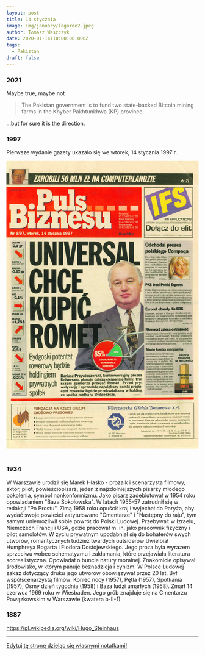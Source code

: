 ```yaml
---
layout: post
title: 14 stycznia
image: img/january/lagarde2.jpeg
author: Tomasz Waszczyk
date: 2020-01-14T10:00:00.000Z
tags:
  - Pakistan
draft: false  
---
```


### 2021

Maybe true, maybe not

> The Pakistan government is to fund two state-backed Bitcoin mining farms in the Khyber Pakhtunkhwa (KP) province.

...but for sure it is the direction.

### 1997

Pierwsze wydanie gazety ukazało się we wtorek, 14 stycznia 1997 r.

<img src="./img/january/pulsbiznesu.jpeg"><br><br>

### 1934

W Warszawie urodził się Marek Hłasko - prozaik i scenarzysta filmowy, aktor, pilot, powieściopisarz, jeden z najzdolniejszych pisarzy młodego pokolenia, symbol nonkonformizmu.
Jako pisarz zadebiutował w 1954 roku opowiadaniem "Baza Sokołowska". W latach 1955-57 zatrudnił się w redakcji "Po Prostu". Zimą 1958 roku opuścił kraj i wyjechał do Paryża, aby wydać swoje powieści zatytułowane "Cmentarze" i "Następny do raju", tym samym uniemożliwił sobie powrót do Polski Ludowej. Przebywał: w Izraelu, Niemczech Francji i USA, gdzie pracował m. in. jako pracownik fizyczny i pilot samolotów.
W życiu prywatnym upodabniał się do bohaterów swych utworów, romantycznych tudzież twardych outsiderów Uwielbiał Humphreya Bogarta i Fiodora Dostojewskiego. Jego proza była wyrazem sprzeciwu wobec schematyzmu i zakłamania, które przejawiała literatura socrealistyczna. Opowiadał o buncie natury moralnej. Znakomicie opisywał środowisko, w którym panuje beznadzieja i cynizm. W Polsce Ludowej zakaz dotyczący druku jego utworów obowiązywał przez 20 lat. Był współscenarzystą filmów: Koniec nocy (1957), Pętla (1957), Spotkania (1957), Ósmy dzień tygodnia (1958) i Baza ludzi umarłych (1958). Zmarł 14 czerwca 1969 roku w Wiesbaden. Jego grób znajduje się na Cmentarzu Powązkowskim w Warszawie (kwatera b-II-1)

### 1887

https://pl.wikipedia.org/wiki/Hugo_Steinhaus

---

<a href="https://github.com/TomaszWaszczyk/historia.waszczyk.com/edit/master/src/content/january-14.md" target="_blank">Edytuj tę stronę dzieląc się własnymi notatkami!</a>
